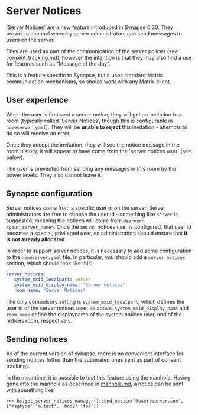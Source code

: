Server Notices
==============

'Server Notices' are a new feature introduced in Synapse 0.30. They provide a
channel whereby server administrators can send messages to users on the server.

They are used as part of the communication of the server polices (see
[consent_tracking.md](consent_tracking.md)), however the intention is that 
they may also find a use for features such as "Message of the day".

This is a feature specific to Synapse, but it uses standard Matrix
communication mechanisms, so should work with any Matrix client.

User experience
---------------

When the user is first sent a server notice, they will get an invitation to a
room (typically called 'Server Notices', though this is configurable in
`homeserver.yaml`). They will be **unable to reject** this invitation -
attempts to do so will receive an error.

Once they accept the invitation, they will see the notice message in the room
history; it will appear to have come from the 'server notices user' (see
below).

The user is prevented from sending any messages in this room by the power
levels. They also cannot leave it.

Synapse configuration
---------------------

Server notices come from a specific user id on the server. Server
administrators are free to choose the user id - something like `server` is
suggested, meaning the notices will come from
`@server:<your_server_name>`. Once the server notices user is configured, that
user id becomes a special, privileged user, so administrators should ensure
that **it is not already allocated**.

In order to support server notices, it is necessary to add some configuration
to the `homeserver.yaml` file. In particular, you should add a `server_notices`
section, which should look like this:

```yaml
server_notices:
   system_mxid_localpart: server
   system_mxid_display_name: "Server Notices"
   room_name: "Server Notices"
```

The only compulsory setting is `system_mxid_localpart`, which defines the user
id of the server notices user, as above. `system_mxid_display_name` and
`room_name` define the displayname of the system notices user, and of
the notices room, respectively.

Sending notices
---------------

As of the current version of synapse, there is no convenient interface for
sending notices (other than the automated ones sent as part of consent
tracking).

In the meantime, it is possible to test this feature using the manhole. Having
gone into the manhole as described in [manhole.md](manhole.md), a notice can be
sent with something like:

```
>>> hs.get_server_notices_manager().send_notice('@user:server.com', {'msgtype':'m.text', 'body':'foo'})
```
